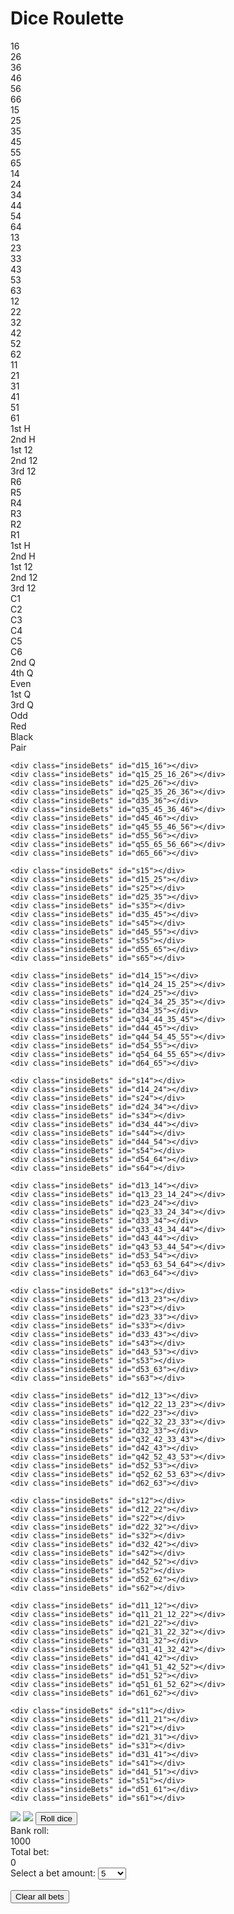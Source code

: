 <!DOCTYPE html>
<html>
<head>
	<meta charset="utf-8">
	<title>Dice Roulette</title>
	<link href='https://fonts.googleapis.com/css?family=Roboto Mono' rel='stylesheet'>
  <!-- <link rel="icon" type="image/png" sizes="32x32" href="favicon-32x32.png"> -->
  <link rel="stylesheet" href="DiceRoulette.css">
</head>
<body>
<div id="content">
	
<h1>Dice Roulette</h1>
<div class="tableWrapper">
<div class="betsWrapper">
	<div class="red" id="number16">16</div>	<div class="blk" id="number26">26</div>	<div class="red" id="number36">36</div>	<div class="blk" id="number46">46</div>	<div class="red" id="number56">56</div>	<div class="blk" id="number66">66</div>
	<div class="red" id="number15">15</div>	<div class="blk" id="number25">25</div>	<div class="red" id="number35">35</div>	<div class="blk" id="number45">45</div>	<div class="red" id="number55">55</div>	<div class="blk" id="number65">65</div>
	<div class="blk" id="number14">14</div>	<div class="red" id="number24">24</div>	<div class="blk" id="number34">34</div>	<div class="red" id="number44">44</div>	<div class="blk" id="number54">54</div>	<div class="red" id="number64">64</div>
	<div class="blk" id="number13">13</div>	<div class="red" id="number23">23</div>	<div class="blk" id="number33">33</div>	<div class="red" id="number43">43</div>	<div class="blk" id="number53">53</div>	<div class="red" id="number63">63</div>
	<div class="red" id="number12">12</div>	<div class="blk" id="number22">22</div>	<div class="red" id="number32">32</div>	<div class="blk" id="number42">42</div>	<div class="red" id="number52">52</div>	<div class="blk" id="number62">62</div>
	<div class="red" id="number11">11</div>	<div class="blk" id="number21">21</div>	<div class="red" id="number31">31</div>	<div class="blk" id="number41">41</div>	<div class="red" id="number51">51</div>	<div class="blk" id="number61">61</div>

  <div class="outsideBets" id="firstHalfRow">1st H</div>
  <div class="outsideBets" id="secondHalfRow">2nd H</div>
  <div class="outsideBets" id="first12Row">1st 12</div>
  <div class="outsideBets" id="second12Row">2nd 12</div>
  <div class="outsideBets" id="third12Row">3rd 12</div>
  <div class="outsideBets" id="row6">R6</div>
  <div class="outsideBets" id="row5">R5</div>
  <div class="outsideBets" id="row4">R4</div>
  <div class="outsideBets" id="row3">R3</div>
  <div class="outsideBets" id="row2">R2</div>
  <div class="outsideBets" id="row1">R1</div>

  <div class="outsideBets" id="firstHalfColumn">1st H</div>
  <div class="outsideBets" id="secondHalfColumn">2nd H</div>
  <div class="outsideBets" id="first12Column">1st 12</div>
  <div class="outsideBets" id="second12Column">2nd 12</div>
  <div class="outsideBets" id="third12Column">3rd 12</div>
  <div class="outsideBets" id="column1">C1</div>
  <div class="outsideBets" id="column2">C2</div>
  <div class="outsideBets" id="column3">C3</div>
  <div class="outsideBets" id="column4">C4</div>
  <div class="outsideBets" id="column5">C5</div>
  <div class="outsideBets" id="column6">C6</div>

  <div class="outsideBets" id="secondQuarter">2nd Q</div>
  <div class="outsideBets" id="fourthQuarter">4th Q</div>
  <div class="outsideBets" id="even">Even</div>
  <div class="outsideBets" id="firstQuarter">1st Q</div>
  <div class="outsideBets" id="thirdQuarter">3rd Q</div>
  <div class="outsideBets" id="odd">Odd</div>
  <div class="outsideBets red" id="allRed">Red</div>
  <div class="outsideBets blk" id="allBlk">Black</div>
  <div class="outsideBets" id="pair">Pair</div>
</div>
<div class="actionOverlay">
	<div class="insideBets" id="s16"></div>
	<div class="insideBets" id="d16_26"></div>
	<div class="insideBets" id="s26"></div>
	<div class="insideBets" id="d26_36"></div>
	<div class="insideBets" id="s36"></div>
	<div class="insideBets" id="d36_46"></div>
	<div class="insideBets" id="s46"></div>
	<div class="insideBets" id="d46_56"></div>
	<div class="insideBets" id="s56"></div>
	<div class="insideBets" id="d56_66"></div>
	<div class="insideBets" id="s66"></div>

	<div class="insideBets" id="d15_16"></div>
	<div class="insideBets" id="q15_25_16_26"></div>
	<div class="insideBets" id="d25_26"></div>
	<div class="insideBets" id="q25_35_26_36"></div>
	<div class="insideBets" id="d35_36"></div>
	<div class="insideBets" id="q35_45_36_46"></div>
	<div class="insideBets" id="d45_46"></div>
	<div class="insideBets" id="q45_55_46_56"></div>
	<div class="insideBets" id="d55_56"></div>
	<div class="insideBets" id="q55_65_56_66"></div>
	<div class="insideBets" id="d65_66"></div>

	<div class="insideBets" id="s15"></div>
	<div class="insideBets" id="d15_25"></div>
	<div class="insideBets" id="s25"></div>
	<div class="insideBets" id="d25_35"></div>
	<div class="insideBets" id="s35"></div>
	<div class="insideBets" id="d35_45"></div>
	<div class="insideBets" id="s45"></div>
	<div class="insideBets" id="d45_55"></div>
	<div class="insideBets" id="s55"></div>
	<div class="insideBets" id="d55_65"></div>
	<div class="insideBets" id="s65"></div>

	<div class="insideBets" id="d14_15"></div>
	<div class="insideBets" id="q14_24_15_25"></div>
	<div class="insideBets" id="d24_25"></div>
	<div class="insideBets" id="q24_34_25_35"></div>
	<div class="insideBets" id="d34_35"></div>
	<div class="insideBets" id="q34_44_35_45"></div>
	<div class="insideBets" id="d44_45"></div>
	<div class="insideBets" id="q44_54_45_55"></div>
	<div class="insideBets" id="d54_55"></div>
	<div class="insideBets" id="q54_64_55_65"></div>
	<div class="insideBets" id="d64_65"></div>

	<div class="insideBets" id="s14"></div>
	<div class="insideBets" id="d14_24"></div>
	<div class="insideBets" id="s24"></div>
	<div class="insideBets" id="d24_34"></div>
	<div class="insideBets" id="s34"></div>
	<div class="insideBets" id="d34_44"></div>
	<div class="insideBets" id="s44"></div>
	<div class="insideBets" id="d44_54"></div>
	<div class="insideBets" id="s54"></div>
	<div class="insideBets" id="d54_64"></div>
	<div class="insideBets" id="s64"></div>

	<div class="insideBets" id="d13_14"></div>
	<div class="insideBets" id="q13_23_14_24"></div>
	<div class="insideBets" id="d23_24"></div>
	<div class="insideBets" id="q23_33_24_34"></div>
	<div class="insideBets" id="d33_34"></div>
	<div class="insideBets" id="q33_43_34_44"></div>
	<div class="insideBets" id="d43_44"></div>
	<div class="insideBets" id="q43_53_44_54"></div>
	<div class="insideBets" id="d53_54"></div>
	<div class="insideBets" id="q53_63_54_64"></div>
	<div class="insideBets" id="d63_64"></div>

	<div class="insideBets" id="s13"></div>
	<div class="insideBets" id="d13_23"></div>
	<div class="insideBets" id="s23"></div>
	<div class="insideBets" id="d23_33"></div>
	<div class="insideBets" id="s33"></div>
	<div class="insideBets" id="d33_43"></div>
	<div class="insideBets" id="s43"></div>
	<div class="insideBets" id="d43_53"></div>
	<div class="insideBets" id="s53"></div>
	<div class="insideBets" id="d53_63"></div>
	<div class="insideBets" id="s63"></div>

	<div class="insideBets" id="d12_13"></div>
	<div class="insideBets" id="q12_22_13_23"></div>
	<div class="insideBets" id="d22_23"></div>
	<div class="insideBets" id="q22_32_23_33"></div>
	<div class="insideBets" id="d32_33"></div>
	<div class="insideBets" id="q32_42_33_43"></div>
	<div class="insideBets" id="d42_43"></div>
	<div class="insideBets" id="q42_52_43_53"></div>
	<div class="insideBets" id="d52_53"></div>
	<div class="insideBets" id="q52_62_53_63"></div>
	<div class="insideBets" id="d62_63"></div>

	<div class="insideBets" id="s12"></div>
	<div class="insideBets" id="d12_22"></div>
	<div class="insideBets" id="s22"></div>
	<div class="insideBets" id="d22_32"></div>
	<div class="insideBets" id="s32"></div>
	<div class="insideBets" id="d32_42"></div>
	<div class="insideBets" id="s42"></div>
	<div class="insideBets" id="d42_52"></div>
	<div class="insideBets" id="s52"></div>
	<div class="insideBets" id="d52_62"></div>
	<div class="insideBets" id="s62"></div>

	<div class="insideBets" id="d11_12"></div>
	<div class="insideBets" id="q11_21_12_22"></div>
	<div class="insideBets" id="d21_22"></div>
	<div class="insideBets" id="q21_31_22_32"></div>
	<div class="insideBets" id="d31_32"></div>
	<div class="insideBets" id="q31_41_32_42"></div>
	<div class="insideBets" id="d41_42"></div>
	<div class="insideBets" id="q41_51_42_52"></div>
	<div class="insideBets" id="d51_52"></div>
	<div class="insideBets" id="q51_61_52_62"></div>
	<div class="insideBets" id="d61_62"></div>

	<div class="insideBets" id="s11"></div>
	<div class="insideBets" id="d11_21"></div>
	<div class="insideBets" id="s21"></div>
	<div class="insideBets" id="d21_31"></div>
	<div class="insideBets" id="s31"></div>
	<div class="insideBets" id="d31_41"></div>
	<div class="insideBets" id="s41"></div>
	<div class="insideBets" id="d41_51"></div>
	<div class="insideBets" id="s51"></div>
	<div class="insideBets" id="d51_61"></div>
	<div class="insideBets" id="s61"></div>
</div>

</div>
<div class="sideWrapper">
   <!-- dice icons: https://game-icons.net/tags/dice.html -->
  <img class="diceImage" id="diceImage1" src="dice/dice-blank.svg">
  <img class="diceImage" id="diceImage2" src="dice/dice-blank.svg">
	<button id="rollDiceButton" onclick="rollDice()">Roll dice</button>
  <div class="moneyWrapper">
    <div>Bank roll:</div>
    <div id="bankRollAmount">1000</div>
    <div id="winnings"></div>
	</div>
  <div class="moneyWrapper">
	  <div>Total bet:</div>
	  <div id="totalBetAmount">0</div>
	  <div id="losings"></div>
  </div>
	<label for="betAmountSelector">Select a bet amount:</label>
  <select name="betAmountSelector" id="betAmountSelector" onchange="betAmountSelectorChanged()">
    <option value="1">1</option>
    <option value="5" selected>5</option>
    <option value="10">10</option>
    <option value="25">25</option>
    <option value="100">100</option>
    <option value="500">500</option>
  </select>
	  <br><br>
	<button id="clearAllBetsButton" onclick="clearAllBets()">Clear all bets</button>
</div>

<script src="lookups.js"></script>
<script src="actions.js"></script>

</div>

</body>
</html>
